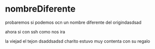 # nombreDiferente
probaremos si podemos ocn un nombre diferente del origindasdsad

ahora si con ssh como nos ira

la viejad el tejon
dsaddsadsd
charito estuvo muy contenta con su regalo
